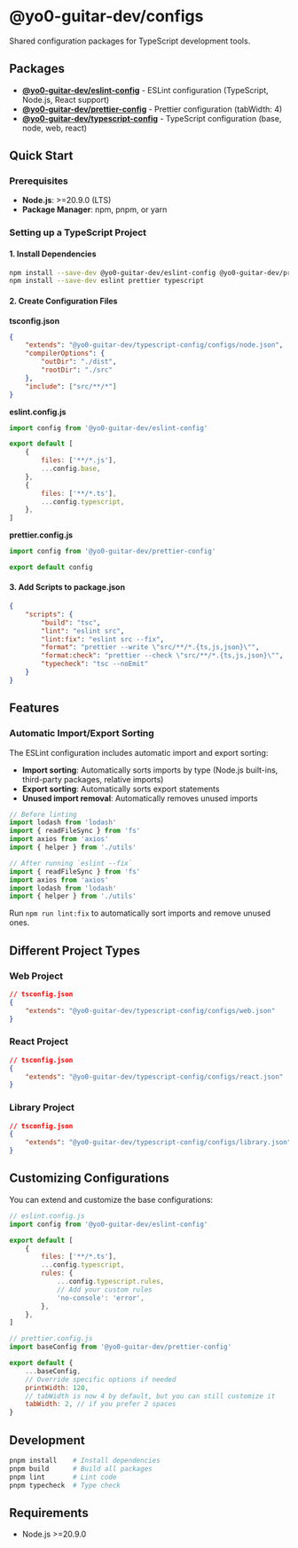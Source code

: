 # @yo0-guitar-dev/configs

Shared configuration packages for TypeScript development tools.

## Packages

- **[@yo0-guitar-dev/eslint-config](./packages/eslint-config/)** - ESLint configuration (TypeScript, Node.js, React support)
- **[@yo0-guitar-dev/prettier-config](./packages/prettier-config/)** - Prettier configuration (tabWidth: 4)
- **[@yo0-guitar-dev/typescript-config](./packages/typescript-config/)** - TypeScript configuration (base, node, web, react)

## Quick Start

### Prerequisites

- **Node.js**: >=20.9.0 (LTS)
- **Package Manager**: npm, pnpm, or yarn

### Setting up a TypeScript Project

#### 1. Install Dependencies

```bash
npm install --save-dev @yo0-guitar-dev/eslint-config @yo0-guitar-dev/prettier-config @yo0-guitar-dev/typescript-config
npm install --save-dev eslint prettier typescript
```

#### 2. Create Configuration Files

**tsconfig.json**

```json
{
    "extends": "@yo0-guitar-dev/typescript-config/configs/node.json",
    "compilerOptions": {
        "outDir": "./dist",
        "rootDir": "./src"
    },
    "include": ["src/**/*"]
}
```

**eslint.config.js**

```javascript
import config from '@yo0-guitar-dev/eslint-config'

export default [
    {
        files: ['**/*.js'],
        ...config.base,
    },
    {
        files: ['**/*.ts'],
        ...config.typescript,
    },
]
```

**prettier.config.js**

```javascript
import config from '@yo0-guitar-dev/prettier-config'

export default config
```

#### 3. Add Scripts to package.json

```json
{
    "scripts": {
        "build": "tsc",
        "lint": "eslint src",
        "lint:fix": "eslint src --fix",
        "format": "prettier --write \"src/**/*.{ts,js,json}\"",
        "format:check": "prettier --check \"src/**/*.{ts,js,json}\"",
        "typecheck": "tsc --noEmit"
    }
}
```

## Features

### Automatic Import/Export Sorting

The ESLint configuration includes automatic import and export sorting:

- **Import sorting**: Automatically sorts imports by type (Node.js built-ins, third-party packages, relative imports)
- **Export sorting**: Automatically sorts export statements
- **Unused import removal**: Automatically removes unused imports

```typescript
// Before linting
import lodash from 'lodash'
import { readFileSync } from 'fs'
import axios from 'axios'
import { helper } from './utils'

// After running `eslint --fix`
import { readFileSync } from 'fs'
import axios from 'axios'
import lodash from 'lodash'
import { helper } from './utils'
```

Run `npm run lint:fix` to automatically sort imports and remove unused ones.

## Different Project Types

### Web Project

```json
// tsconfig.json
{
    "extends": "@yo0-guitar-dev/typescript-config/configs/web.json"
}
```

### React Project

```json
// tsconfig.json
{
    "extends": "@yo0-guitar-dev/typescript-config/configs/react.json"
}
```

### Library Project

```json
// tsconfig.json
{
    "extends": "@yo0-guitar-dev/typescript-config/configs/library.json"
}
```

## Customizing Configurations

You can extend and customize the base configurations:

```javascript
// eslint.config.js
import config from '@yo0-guitar-dev/eslint-config'

export default [
    {
        files: ['**/*.ts'],
        ...config.typescript,
        rules: {
            ...config.typescript.rules,
            // Add your custom rules
            'no-console': 'error',
        },
    },
]
```

```javascript
// prettier.config.js
import baseConfig from '@yo0-guitar-dev/prettier-config'

export default {
    ...baseConfig,
    // Override specific options if needed
    printWidth: 120,
    // tabWidth is now 4 by default, but you can still customize it
    tabWidth: 2, // if you prefer 2 spaces
}
```

## Development

```bash
pnpm install    # Install dependencies
pnpm build      # Build all packages
pnpm lint       # Lint code
pnpm typecheck  # Type check
```

## Requirements

- Node.js >=20.9.0
